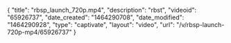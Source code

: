 {
    "title": "rbsp_launch_720p.mp4",
    "description": "rbst",
    "videoid": "65926737",
    "date_created": "1464290708",
    "date_modified": "1464290928",
    "type": "captivate",
    "layout": "video",
    "url": "\/v\/rbsp-launch-720p-mp4\/65926737"
}